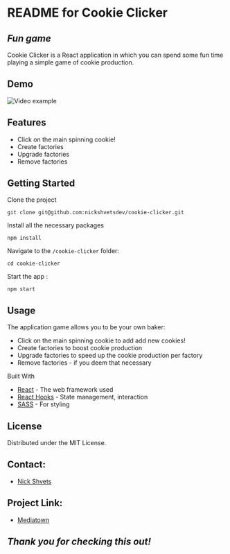 # README for Cookie Clicker

## _Fun game_

Cookie Clicker is a React application in which you can spend some fun time playing a simple game of cookie production.

## Demo

![Video example](https://s13.gifyu.com/images/SCLSr.gif)

## Features

- Click on the main spinning cookie!
- Create factories
- Upgrade factories
- Remove factories

## Getting Started

Clone the project

`git clone git@github.com:nickshvetsdev/cookie-clicker.git`

Install all the necessary packages

`npm install`

Navigate to the `/cookie-clicker` folder:

`cd cookie-clicker`

Start the app :

`npm start`

## Usage

The application game allows you to be your own baker:

- Click on the main spinning cookie to add add new cookies!
- Create factories to boost cookie production
- Upgrade factories to speed up the cookie production per factory
- Remove factories - if you deem that necessary

Built With

- [React](https://react.dev/) - The web framework used
- [React Hooks](https://legacy.reactjs.org/docs/hooks-intro.html) - State management, interaction
- [SASS](https://sass-lang.com/) - For styling

## License

Distributed under the MIT License.

## Contact:

- [Nick Shvets](https://www.linkedin.com/in/nick-shvets-204434a8/)

## Project Link:

- [Mediatown](https://github.com/nickshvetsdev/cookie-clicker)

## _Thank you for checking this out!_
